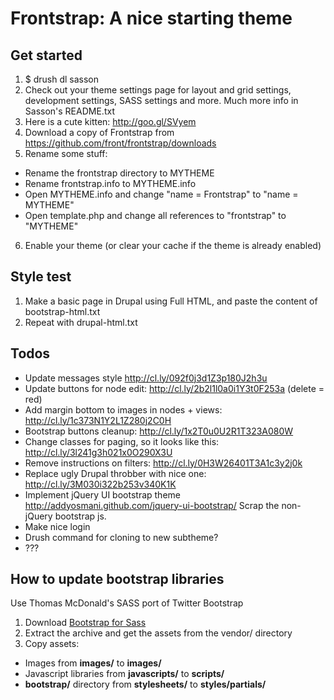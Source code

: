 # Frontstrap: A nice starting theme

## Get started

1. $ drush dl sasson
2. Check out your theme settings page for layout and grid settings, development settings, SASS settings and more. Much more info in Sasson's README.txt
3. Here is a cute kitten: http://goo.gl/SVyem
4. Download a copy of Frontstrap from https://github.com/front/frontstrap/downloads
5. Rename some stuff:
  - Rename the frontstrap directory to MYTHEME
  - Rename frontstrap.info to MYTHEME.info
  - Open MYTHEME.info and change "name = Frontstrap" to "name = MYTHEME"
  - Open template.php and change all references to "frontstrap" to "MYTHEME"
6.  Enable your theme (or clear your cache if the theme is already enabled)


## Style test
1. Make a basic page in Drupal using Full HTML, and paste the content of bootstrap-html.txt
2. Repeat with drupal-html.txt

## Todos
- Update messages style http://cl.ly/092f0j3d1Z3p180J2h3u
- Update buttons for node edit: http://cl.ly/2b2l1l0a0i1Y3t0F253a (delete = red)
- Add margin bottom to images in nodes + views: http://cl.ly/1c373N1Y2L1Z280j2C0H
- Bootstrap buttons cleanup: http://cl.ly/1x2T0u0U2R1T323A080W
- Change classes for paging, so it looks like this: http://cl.ly/3l241g3h021x0O290X3U
- Remove instructions on filters: http://cl.ly/0H3W26401T3A1c3y2j0k
- Replace ugly Drupal throbber with nice one: http://cl.ly/3M030i322b253v340K1K
- Implement jQuery UI bootstrap theme http://addyosmani.github.com/jquery-ui-bootstrap/ Scrap the non-jQuery bootstrap js.
- Make nice login
- Drush command for cloning to new subtheme?
- ???

## How to update bootstrap libraries

Use Thomas McDonald's SASS port of Twitter Bootstrap

1. Download [Bootstrap for Sass][1]
2. Extract the archive and get the assets from the vendor/ directory
3. Copy assets:
  - Images from **images/** to **images/**
  - Javascript libraries from **javascripts/** to **scripts/**
  - **bootstrap/** directory from **stylesheets/** to **styles/partials/**



[1]: https://github.com/thomas-mcdonald/bootstrap-sass
